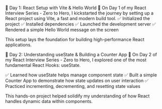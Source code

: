 
📅 Day 1: React Setup with Vite & Hello World 🚀
On Day 1 of my React Interview Series - Zero to Hero, I kickstarted the journey by setting up a React project using Vite, a fast and modern build tool.
✅ Initialized the project
✅ Installed dependencies
✅ Launched the development server
✅ Rendered a simple Hello World message on the screen

This setup lays the foundation for building high-performance React applications.


📅 Day 2: Understanding useState & Building a Counter App 🔢
On Day 2 of my React Interview Series - Zero to Hero, I explored one of the most fundamental React Hooks: useState.

✅ Learned how useState helps manage component state
✅ Built a simple Counter App to demonstrate how state updates on user interaction
✅ Practiced incrementing, decrementing, and resetting state values

This hands-on project helped solidify my understanding of how React handles dynamic data within components.
